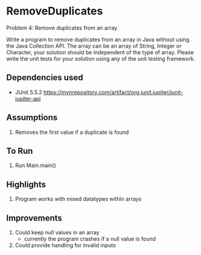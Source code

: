 # RemoveDuplicates

Problem 4: Remove duplicates from an array

Write a program to remove duplicates from an array in Java without using the Java Collection API. The array can be an array of String, Integer or Character, your solution should be independent of the type of array.
Please write the unit tests for your solution using any of the unit testing framework.

## Dependencies used
* JUnit 5.5.2 https://mvnrepository.com/artifact/org.junit.jupiter/junit-jupiter-api

## Assumptions
1. Removes the first value if a duplicate is found

## To Run
1. Run Main.main()

## Highlights
1. Program works with mixed datatypes within arrays

## Improvements
1. Could keep null values in an array
   * currently the program crashes if a null value is found
2. Could provide handling for invalid inputs
